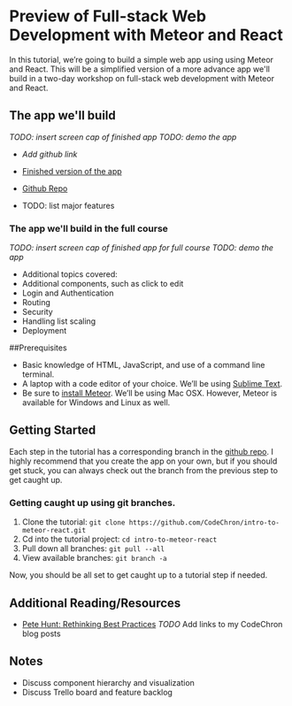 # Preview of Full-stack Web Development with Meteor and React
In this tutorial, we’re going to build a simple web app using using Meteor and React. This will be a simplified version of a more advance app we'll build in a two-day workshop on full-stack web development with Meteor and React.

## The app we'll build
_TODO: insert screen cap of finished app_
_TODO: demo the app_
- _Add github link_

- [Finished version of the app](http://intro-to-meteor-react.meteor.com/)
- [Github Repo](https://github.com/CodeChron/intro-to-meteor-react)

- TODO: list major features


### The app we'll build in the full course
_TODO: insert screen cap of finished app for full course_
_TODO: demo the app_

- Additional topics covered:
- Additional components, such as click to edit
- Login and Authentication
- Routing
- Security
- Handling list scaling
- Deployment


##Prerequisites 
- Basic knowledge of HTML, JavaScript, and use of a command line terminal.
- A laptop with a code editor of your choice.  We’ll be using [Sublime Text](http://www.sublimetext.com/3 ).
- Be sure to [install Meteor](https://www.meteor.com/install). We’ll be using Mac OSX. However, Meteor is available for Windows and Linux as well.

## Getting Started
Each step in the tutorial has a corresponding branch in the [github repo](https://github.com/CodeChron/intro-to-meteor-react).  I highly recommend that you create the app on your own, but if you should get stuck, you can always check out the branch from the previous step to get caught up.

### Getting caught up using git branches.
1. Clone the tutorial: ```git clone https://github.com/CodeChron/intro-to-meteor-react.git```
2. Cd into the tutorial project: ```cd intro-to-meteor-react```
2. Pull down all branches: ```git pull --all```
3. View available branches: ```git branch -a```

Now, you should be all set to get caught up to a tutorial step if needed.

## Additional Reading/Resources
- [Pete Hunt: Rethinking Best Practices](https://www.youtube.com/watch?v=DgVS-zXgMTk#t=1432)
_TODO_ Add links to my CodeChron blog posts


## Notes
- Discuss component hierarchy and visualization
- Discuss Trello board and feature backlog

